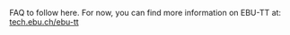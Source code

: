 FAQ to follow here. For now, you can find more information on EBU-TT at: [tech.ebu.ch/ebu-tt](https://tech.ebu.ch/ebu-tt)
